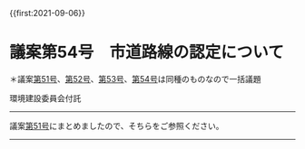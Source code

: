 {{first:2021-09-06}}

# 議案第54号　市道路線の認定について

＊議案[第51号](./gian-51.md)、[第52号](./gian-52.md)、[第53号](./gian-53.md)、[第54号](./gian-54.md)は同種のものなので一括議題

<i class="fa fa-gavel" aria-hidden="true"></i> 環境建設委員会付託

---

議案[第51号](./gian-51.md)にまとめましたので、そちらをご参照ください。

---

